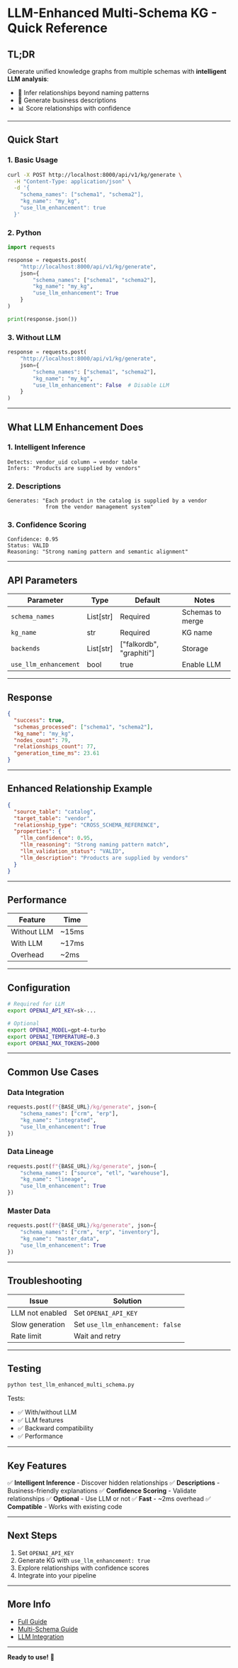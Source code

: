 # LLM-Enhanced Multi-Schema KG - Quick Reference

## TL;DR

Generate unified knowledge graphs from multiple schemas with **intelligent LLM analysis**:
- 🧠 Infer relationships beyond naming patterns
- 📝 Generate business descriptions
- 📊 Score relationships with confidence

---

## Quick Start

### 1. Basic Usage

```bash
curl -X POST http://localhost:8000/api/v1/kg/generate \
  -H "Content-Type: application/json" \
  -d '{
    "schema_names": ["schema1", "schema2"],
    "kg_name": "my_kg",
    "use_llm_enhancement": true
  }'
```

### 2. Python

```python
import requests

response = requests.post(
    "http://localhost:8000/api/v1/kg/generate",
    json={
        "schema_names": ["schema1", "schema2"],
        "kg_name": "my_kg",
        "use_llm_enhancement": True
    }
)

print(response.json())
```

### 3. Without LLM

```python
response = requests.post(
    "http://localhost:8000/api/v1/kg/generate",
    json={
        "schema_names": ["schema1", "schema2"],
        "kg_name": "my_kg",
        "use_llm_enhancement": False  # Disable LLM
    }
)
```

---

## What LLM Enhancement Does

### 1. Intelligent Inference
```
Detects: vendor_uid column → vendor table
Infers: "Products are supplied by vendors"
```

### 2. Descriptions
```
Generates: "Each product in the catalog is supplied by a vendor 
            from the vendor management system"
```

### 3. Confidence Scoring
```
Confidence: 0.95
Status: VALID
Reasoning: "Strong naming pattern and semantic alignment"
```

---

## API Parameters

| Parameter | Type | Default | Notes |
|-----------|------|---------|-------|
| `schema_names` | List[str] | Required | Schemas to merge |
| `kg_name` | str | Required | KG name |
| `backends` | List[str] | ["falkordb", "graphiti"] | Storage |
| `use_llm_enhancement` | bool | true | Enable LLM |

---

## Response

```json
{
  "success": true,
  "schemas_processed": ["schema1", "schema2"],
  "kg_name": "my_kg",
  "nodes_count": 79,
  "relationships_count": 77,
  "generation_time_ms": 23.61
}
```

---

## Enhanced Relationship Example

```json
{
  "source_table": "catalog",
  "target_table": "vendor",
  "relationship_type": "CROSS_SCHEMA_REFERENCE",
  "properties": {
    "llm_confidence": 0.95,
    "llm_reasoning": "Strong naming pattern match",
    "llm_validation_status": "VALID",
    "llm_description": "Products are supplied by vendors"
  }
}
```

---

## Performance

| Feature | Time |
|---------|------|
| Without LLM | ~15ms |
| With LLM | ~17ms |
| Overhead | ~2ms |

---

## Configuration

```bash
# Required for LLM
export OPENAI_API_KEY=sk-...

# Optional
export OPENAI_MODEL=gpt-4-turbo
export OPENAI_TEMPERATURE=0.3
export OPENAI_MAX_TOKENS=2000
```

---

## Common Use Cases

### Data Integration
```python
requests.post(f"{BASE_URL}/kg/generate", json={
    "schema_names": ["crm", "erp"],
    "kg_name": "integrated",
    "use_llm_enhancement": True
})
```

### Data Lineage
```python
requests.post(f"{BASE_URL}/kg/generate", json={
    "schema_names": ["source", "etl", "warehouse"],
    "kg_name": "lineage",
    "use_llm_enhancement": True
})
```

### Master Data
```python
requests.post(f"{BASE_URL}/kg/generate", json={
    "schema_names": ["crm", "erp", "inventory"],
    "kg_name": "master_data",
    "use_llm_enhancement": True
})
```

---

## Troubleshooting

| Issue | Solution |
|-------|----------|
| LLM not enabled | Set `OPENAI_API_KEY` |
| Slow generation | Set `use_llm_enhancement: false` |
| Rate limit | Wait and retry |

---

## Testing

```bash
python test_llm_enhanced_multi_schema.py
```

Tests:
- ✅ With/without LLM
- ✅ LLM features
- ✅ Backward compatibility
- ✅ Performance

---

## Key Features

✅ **Intelligent Inference** - Discover hidden relationships
✅ **Descriptions** - Business-friendly explanations
✅ **Confidence Scoring** - Validate relationships
✅ **Optional** - Use LLM or not
✅ **Fast** - ~2ms overhead
✅ **Compatible** - Works with existing code

---

## Next Steps

1. Set `OPENAI_API_KEY`
2. Generate KG with `use_llm_enhancement: true`
3. Explore relationships with confidence scores
4. Integrate into your pipeline

---

## More Info

- [Full Guide](LLM_ENHANCED_MULTI_SCHEMA.md)
- [Multi-Schema Guide](MULTI_SCHEMA_KG.md)
- [LLM Integration](LLM_INTEGRATION.md)

---

**Ready to use!** 🚀

